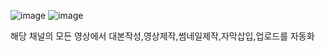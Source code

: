 ![image](https://github.com/user-attachments/assets/3195adf1-ee6e-4430-a9c1-957eacf0e913)
![image](https://github.com/user-attachments/assets/60a09f1a-9689-4736-9034-25a240a58a3d)

해당 채널의 모든 영상에서 대본작성,영상제작,썸네일제작,자막삽입,업로드를 자동화
